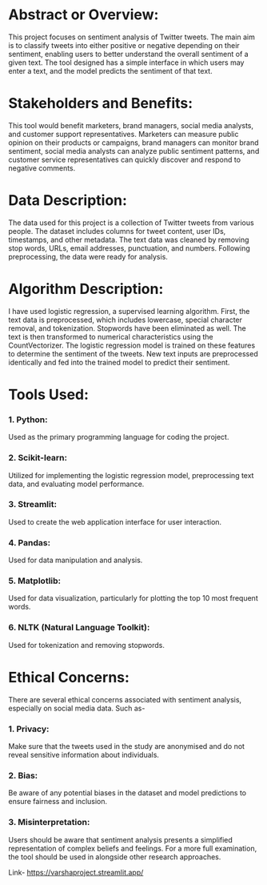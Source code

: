 <h1>Abstract or Overview:</h1>
This project focuses on sentiment analysis of Twitter tweets. The main aim is to classify tweets into either positive or negative depending on their sentiment, enabling users to better understand the overall sentiment of a given text. The tool designed has a simple interface in which users may enter a text, and the model predicts the sentiment of that text.

<h1>Stakeholders and Benefits:</h1>
This tool would benefit marketers, brand managers, social media analysts, and customer support representatives. Marketers can measure public opinion on their products or campaigns, brand managers can monitor brand sentiment, social media analysts can analyze public sentiment patterns, and customer service representatives can quickly discover and respond to negative comments.

<h1>Data Description:</h1>
The data used for this project is a collection of Twitter tweets from various people. The dataset includes columns for tweet content, user IDs, timestamps, and other metadata. The text data was cleaned by removing stop words, URLs, email addresses, punctuation, and numbers. Following preprocessing, the data were ready for analysis.

<h1>Algorithm Description:</h1>
I have used logistic regression, a supervised learning algorithm. First, the text data is preprocessed, which includes lowercase, special character removal, and tokenization. Stopwords have been eliminated as well. The text is then transformed to numerical characteristics using the CountVectorizer. The logistic regression model is trained on these features to determine the sentiment of the tweets. New text inputs are preprocessed identically and fed into the trained model to predict their sentiment.

<h1>Tools Used:</h1>
<h3>1. Python:</h3> Used as the primary programming language for coding the project.
<h3>2. Scikit-learn:</h3> Utilized for implementing the logistic regression model, preprocessing text data, and evaluating model performance.
<h3>3. Streamlit:</h3> Used to create the web application interface for user interaction.
<h3>4. Pandas:</h3> Used for data manipulation and analysis.
<h3>5. Matplotlib:</h3> Used for data visualization, particularly for plotting the top 10 most frequent words.
<h3>6. NLTK (Natural Language Toolkit):</h3> Used for tokenization and removing stopwords.

<h1>Ethical Concerns:</h1>
There are several ethical concerns associated with sentiment analysis, especially on social media data. Such as-
<h3>1. Privacy:</h3> Make sure that the tweets used in the study are anonymised and do not reveal sensitive information about individuals.
<h3>2. Bias:</h3> Be aware of any potential biases in the dataset and model predictions to ensure fairness and inclusion.
<h3>3. Misinterpretation:</h3> Users should be aware that sentiment analysis presents a simplified representation of complex beliefs and feelings. For a more full examination, the tool should be used in alongside other research approaches.



Link- https://varshaproject.streamlit.app/
